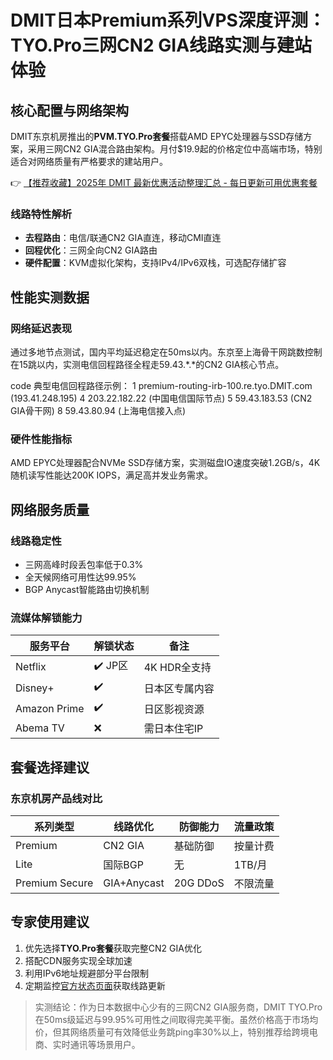 # DMIT日本Premium系列VPS深度评测：TYO.Pro三网CN2 GIA线路实测与建站体验

## 核心配置与网络架构
DMIT东京机房推出的**PVM.TYO.Pro套餐**搭载AMD EPYC处理器与SSD存储方案，采用三网CN2 GIA混合路由架构。月付$19.9起的价格定位中高端市场，特别适合对网络质量有严格要求的建站用户。

👉 [【推荐收藏】2025年 DMIT 最新优惠活动整理汇总 - 每日更新可用优惠套餐](https://bit.ly/dmit_coupon)

### 线路特性解析
- **去程路由**：电信/联通CN2 GIA直连，移动CMI直连
- **回程优化**：三网全向CN2 GIA路由
- **硬件配置**：KVM虚拟化架构，支持IPv4/IPv6双栈，可选配存储扩容

## 性能实测数据
### 网络延迟表现
通过多地节点测试，国内平均延迟稳定在50ms以内。东京至上海骨干网跳数控制在15跳以内，实测电信回程路径全程走59.43.*.*的CN2 GIA核心节点。

code
典型电信回程路径示例：
1  premium-routing-irb-100.re.tyo.DMIT.com (193.41.248.195) 
4  203.22.182.22 (中国电信国际节点)
5  59.43.183.53 (CN2 GIA骨干网)
8  59.43.80.94 (上海电信接入点)

### 硬件性能指标
AMD EPYC处理器配合NVMe SSD存储方案，实测磁盘IO速度突破1.2GB/s，4K随机读写性能达200K IOPS，满足高并发业务需求。

## 网络服务质量
### 线路稳定性
- 三网高峰时段丢包率低于0.3%
- 全天候网络可用性达99.95%
- BGP Anycast智能路由切换机制

### 流媒体解锁能力
| 服务平台       | 解锁状态 | 备注                 |
|----------------|----------|----------------------|
| Netflix        | ✔️ JP区   | 4K HDR全支持         |
| Disney+        | ✔️        | 日本区专属内容       |
| Amazon Prime   | ✔️        | 日区影视资源         |
| Abema TV       | ❌        | 需日本住宅IP         |

## 套餐选择建议
### 东京机房产品线对比
| 系列类型       | 线路优化   | 防御能力 | 流量政策     |
|----------------|------------|----------|--------------|
| Premium        | CN2 GIA    | 基础防御 | 按量计费     |
| Lite           | 国际BGP    | 无       | 1TB/月       |
| Premium Secure | GIA+Anycast| 20G DDoS | 不限流量     |

## 专家使用建议
1. 优先选择**TYO.Pro套餐**获取完整CN2 GIA优化
2. 搭配CDN服务实现全球加速
3. 利用IPv6地址规避部分平台限制
4. 定期监控[官方状态页面](https://bit.ly/dmit_coupon)获取线路更新

> 实测结论：作为日本数据中心少有的三网CN2 GIA服务商，DMIT TYO.Pro在50ms级延迟与99.95%可用性之间取得完美平衡。虽然价格高于市场均价，但其网络质量可有效降低业务跳ping率30%以上，特别推荐给跨境电商、实时通讯等场景用户。